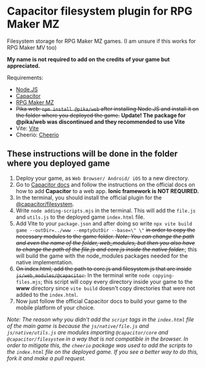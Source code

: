 # Capacitor filesystem plugin for RPG Maker MZ

Filesystem storage for RPG Maker MZ games. (I am unsure if this works for RPG Maker MV too)

**My name is not required to add on the credits of your game but appreciated.**

Requirements:

- [Node.JS](https://nodejs.org)
- [Capacitor](https://capacitorjs.com/docs/getting-started)
- [RPG Maker MZ](https://rpgmakerweb.com)
- ~~Pika web: `npm install @pika/web` after installing Node.JS and install it on the folder where you deployed the game.~~ **Update! The package for @pika/web was discontinued and they recommended to use Vite**
- Vite: [Vite](https://vitejs.dev/guide/)
- Cheerio: [Cheerio](https://cheerio.js.org/docs/api)

## These instructions will be done in the folder where you deployed game

1. Deploy your game, as `Web Browser/ Android/ iOS` to a new directory.
2. Go to [Capacitor docs](https://capacitorjs.com/docs/) and follow the instructions on the official docs on how to add **Capacitor** to a web app. **Ionic framework is NOT REQUIRED.**
3. In the terminal, you should install the official plugin for the [@capacitor/filesystem](https://capacitorjs.com/docs/apis/filesystem).
4. Write `node adding-scripts.mjs` in the terminal. This will add the `file.js` and `utils.js` to the deployed game `index.html` file.
5. Add Vite to your `package.json` and after doing so write `npx vite build game --outDir=../www --emptyOutDir --base=\" \"` ~~in order to copy the necessary modules to the game folder. <em>Note: You can change the path and even the name of the folder, web_modules, but then you also have to change the path of the file.js and core.js inside the native folder.</em>~~; this will build the game with the node_modules packages needed for the native implementation.
6. ~~On index.html, add the path to core.js and filesystem.js that are inside `js/web_modules/@capacitor`.~~ In the terminal write `node copying-files.mjs`; this script will copy every directory inside your game to the **www** directory since `vite build` doesn't copy directories that were not added to the `index.html`.
7. Now just follow the official Capacitor docs to build your game to the mobile platform of your choice.

_Note: The reason why you didn't add the `script` tags in the `index.html` file of the main game is because the `js/native/file.js` and `js/native/utils.js` are modules importing `@capacitor/core` and `@capacitor/filesystem` in a way that is not compatible in the browser. In order to mitigate this, the `cheerio` package was used to add the scripts to the `index.html` file on the deployed game. If you see a better way to do this, fork it and make a pull request._

